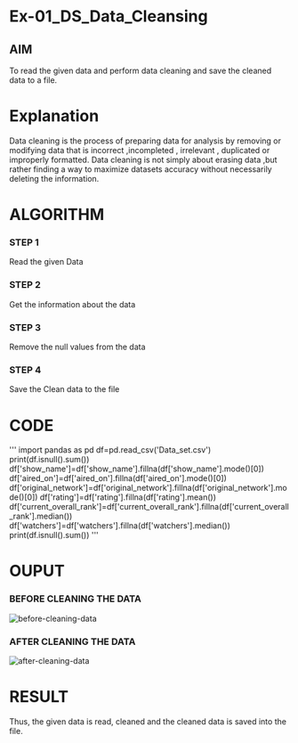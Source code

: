 # Ex-01_DS_Data_Cleansing


## AIM
To read the given data and perform data cleaning and save the cleaned data to a file. 

# Explanation
Data cleaning is the process of preparing data for analysis by removing or modifying data that is incorrect ,incompleted , irrelevant , duplicated or improperly formatted. 
Data cleaning is not simply about erasing data ,but rather finding a way to maximize datasets accuracy without necessarily deleting the information. 

# ALGORITHM
### STEP 1
Read the given Data
### STEP 2
Get the information about the data
### STEP 3
Remove the null values from the data
### STEP 4
Save the Clean data to the file


# CODE
'''
import pandas as pd
df=pd.read_csv('Data_set.csv')
print(df.isnull().sum())
df['show_name']=df['show_name'].fillna(df['show_name'].mode()[0])
df['aired_on']=df['aired_on'].fillna(df['aired_on'].mode()[0])
df['original_network']=df['original_network'].fillna(df['original_network'].mode()[0])
df['rating']=df['rating'].fillna(df['rating'].mean())
df['current_overall_rank']=df['current_overall_rank'].fillna(df['current_overall_rank'].median())
df['watchers']=df['watchers'].fillna(df['watchers'].median())
print(df.isnull().sum())
'''
# OUPUT
### BEFORE CLEANING THE DATA
![before-cleaning-data](https://user-images.githubusercontent.com/93427923/160147847-3cfbd9ae-49c1-4970-b407-bd64d26349c8.png)

### AFTER CLEANING THE DATA
![after-cleaning-data](https://user-images.githubusercontent.com/93427923/160147879-ae215e45-21f6-4c8b-8e2e-bc62f9fa981e.png)

# RESULT
Thus, the given data is read, cleaned and the cleaned data is saved into the file.
